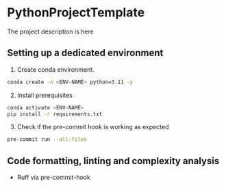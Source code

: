 # PythonProjectTemplate
The project description is here

## Setting up a dedicated environment
1. Create conda environment.
```bash
conda create -n <ENV-NAME> python=3.11 -y
```

2. Install prerequisites
```bash
conda activate <ENV-NAME>
pip install -r requirements.txt
```

3. Check if the pre-commit hook is working as expected
```bash
pre-commit run --all-files
```

## Code formatting, linting and complexity analysis
- Ruff via pre-commit-hook
